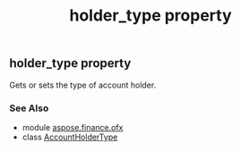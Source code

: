 ﻿---
title: holder_type property
second_title: Aspose.Finance for Python via .NET API References
description: 
type: docs
weight: 120
url: /python-net/aspose.finance.ofx/accountholdertype/holder_type/
is_root: false
---

## holder_type property


Gets or sets the type of account holder.

### See Also
* module [aspose.finance.ofx](../../)
* class [AccountHolderType](/finance/python-net/aspose.finance.ofx/accountholdertype)
